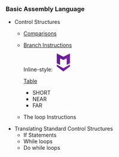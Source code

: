 ### Basic Assembly Language

- Control Structures
  - [Comparisons](cmp)
  - [Branch Instructions](jmp)

      Inline-style: 
      ![alt text](https://github.com/adam-p/markdown-here/raw/master/src/common/images/icon48.png "Logo Title Text 1")

      [Table](https://i.imgur.com/Gn5OKMi.png?1)

    - SHORT
    - NEAR
    - FAR
  - The loop Instructions
- Translating Standard Control Structures
  - If Statements
  - While loops
  - Do while loops

